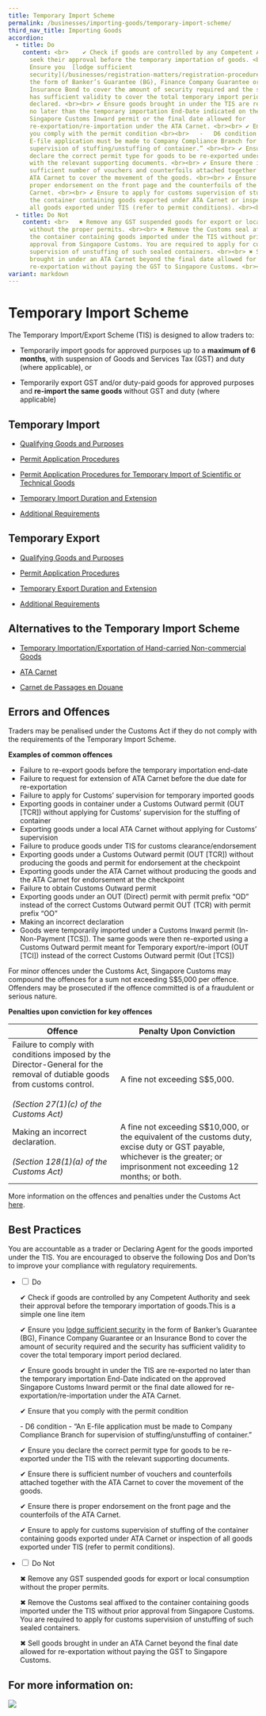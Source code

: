 ```yaml
---
title: Temporary Import Scheme
permalink: /businesses/importing-goods/temporary-import-scheme/
third_nav_title: Importing Goods
accordion:
  - title: Do
    content: <br>    ✔ Check if goods are controlled by any Competent Authority and
      seek their approval before the temporary importation of goods. <br><br>  ✔
      Ensure you  [lodge sufficient
      security](/businesses/registration-matters/registration-procedures/security-lodgement)  in
      the form of Banker’s Guarantee (BG), Finance Company Guarantee or an
      Insurance Bond to cover the amount of security required and the security
      has sufficient validity to cover the total temporary import period
      declared. <br><br> ✔ Ensure goods brought in under the TIS are re-exported
      no later than the temporary importation End-Date indicated on the approved
      Singapore Customs Inward permit or the final date allowed for
      re-exportation/re-importation under the ATA Carnet. <br><br> ✔ Ensure that
      you comply with the permit condition <br><br>   -   D6 condition - “An
      E-file application must be made to Company Compliance Branch for
      supervision of stuffing/unstuffing of container.” <br><br> ✔ Ensure you
      declare the correct permit type for goods to be re-exported under the TIS
      with the relevant supporting documents. <br><br> ✔ Ensure there is
      sufficient number of vouchers and counterfoils attached together with the
      ATA Carnet to cover the movement of the goods. <br><br> ✔ Ensure there is
      proper endorsement on the front page and the counterfoils of the ATA
      Carnet. <br><br> ✔ Ensure to apply for customs supervision of stuffing of
      the container containing goods exported under ATA Carnet or inspection of
      all goods exported under TIS (refer to permit conditions). <br><br>
  - title: Do Not
    content: <br>   ✖ Remove any GST suspended goods for export or local consumption
      without the proper permits. <br><br> ✖ Remove the Customs seal affixed to
      the container containing goods imported under the TIS without prior
      approval from Singapore Customs. You are required to apply for customs
      supervision of unstuffing of such sealed containers. <br><br> ✖ Sell goods
      brought in under an ATA Carnet beyond the final date allowed for
      re-exportation without paying the GST to Singapore Customs. <br><br>
variant: markdown
---
```

# Temporary Import Scheme 
The Temporary Import/Export Scheme (TIS) is designed to allow traders to:

-   Temporarily import goods for approved purposes up to a **maximum of 6 months**, with suspension of Goods and Services Tax (GST) and duty (where applicable), or
    
-   Temporarily export GST and/or duty-paid goods for approved purposes and **re-import the same goods** without GST and duty (where applicable)
    

## Temporary Import 

-   [Qualifying Goods and Purposes](/businesses/importing-goods/temporary-import-scheme/qualifying-goods-and-purposes)
    
-   [Permit Application Procedures](/businesses/importing-goods/temporary-import-scheme/permit-application-procedures)
    
-   [Permit Application Procedures for Temporary Import of Scientific or Technical Goods](/businesses/importing-goods/temporary-import-scheme/temporary-import-of-scientific-technical-goods)
    
-   [Temporary Import Duration and Extension](/businesses/importing-goods/temporary-import-scheme/duration-and-extension)
    
-   [Additional Requirements](/businesses/importing-goods/temporary-import-scheme/additional-requirements-import)
    

## Temporary Export  

-   [Qualifying Goods and Purposes](/businesses/importing-goods/temporary-import-scheme/qualifying-gooods-purposes-export)
    
-   [Permit Application Procedures](/businesses/importing-goods/temporary-import-scheme/permit-application-procedure-export)
    
-   [Temporary Export Duration and Extension](/businesses/importing-goods/temporary-import-scheme/duration-and-extention-export)
    
-   [Additional Requirements](/businesses/importing-goods/temporary-import-scheme/additional-requirements-export)

## Alternatives to the Temporary Import Scheme 

-   [Temporary Importation/Exportation of Hand-carried Non-commercial Goods](/businesses/importing-goods/temporary-import-scheme/hand-carried-nc-goods)
    
-   [ATA Carnet](/businesses/importing-goods/temporary-import-scheme/ata-carnet)
-   [Carnet de Passages en Douane](/businesses/importing-goods/temporary-import-scheme/carnet-de-passages-en-douane-cpd)
## Errors and Offences

Traders may be penalised under the Customs Act if they do not comply with the requirements of the Temporary Import Scheme.

**Examples of common offences**

- Failure to re-export goods before the temporary importation end-date
-   Failure to request for extension of ATA Carnet before the due date for re-exportation
-   Failure to apply for Customs’ supervision for temporary imported goods
-   Exporting goods in container under a Customs Outward permit (OUT [TCR]) without applying for Customs’ supervision for the stuffing of container
-   Exporting goods under a local ATA Carnet without applying for Customs’ supervision
-   Failure to produce goods under TIS for customs clearance/endorsement
-   Exporting goods under a Customs Outward permit (OUT [TCR]) without producing the goods and permit for endorsement at the checkpoint
-   Exporting goods under the ATA Carnet without producing the goods and the ATA Carnet for endorsement at the checkpoint
-   Failure to obtain Customs Outward permit
-   Exporting goods under an OUT (Direct) permit with permit prefix “OD” instead of the correct Customs Outward permit OUT (TCR) with permit prefix “OO”
-   Making an incorrect declaration
-   Goods were temporarily imported under a Customs Inward permit (In-Non-Payment [TCS]). The same goods were then re-exported using a Customs Outward permit meant for Temporary export/re-import (OUT [TCI]) instead of the correct Customs Outward permit (Out [TCS])

For minor offences under the Customs Act, Singapore Customs may compound the offences for a sum not exceeding S$5,000 per offence. Offenders may be prosecuted if the offence committed is of a fraudulent or serious nature.

**Penalties upon conviction for key offences**

| Offence | Penalty Upon Conviction |
|---|---|
| Failure to comply with conditions imposed by the Director-General for the removal of dutiable goods from customs control. <br><br> _(Section 27(1)(c) of the Customs Act)_ | A fine not exceeding S$5,000. |
| Making an incorrect declaration. <br><br> _(Section 128(1)(a) of the Customs Act)_ | A fine not exceeding S$10,000, or the equivalent of the customs duty, excise duty or GST payable, whichever is the greater; or imprisonment not exceeding 12 months; or both.|

More information on the offences and penalties under the Customs Act [here](/individuals/going-through-customs/offences).

## Best Practices

You are accountable as a trader or Declaring Agent for the goods imported under the TIS. You are encouraged to observe the following Dos and Don’ts to improve your compliance with regulatory requirements.

 <ul class="jekyllcodex_accordion">
  <li>
    <input type="checkbox" id="accordion1">
    <label for="accordion1">Do</label>
    <div>
      <p>✔ Check if goods are controlled by any Competent Authority and seek their approval before the temporary importation of goods.This is a simple one line item</p>
			<p>✔  Ensure you <a href="https://www.customs.gov.sg/businesses/new-traders-and-registration-services/registration-services/security-lodgement">lodge sufficient security</a> in the form of Banker’s Guarantee (BG), Finance Company Guarantee or an Insurance Bond to cover the amount of security required and the security has sufficient validity to cover the total temporary import period declared.</p>
			<p>✔ Ensure goods brought in under the TIS are re-exported no later than the temporary importation End-Date indicated on the approved Singapore Customs Inward permit or the final date allowed for re-exportation/re-importation under the ATA Carnet.</p>
			<p>✔ Ensure that you comply with the permit condition</p>
			<p>- D6 condition - “An E-file application must be made to Company Compliance Branch for supervision of stuffing/unstuffing of container.”</p>
			<p>✔ Ensure you declare the correct permit type for goods to be re-exported under the TIS with the relevant supporting documents.</p>
			<p>✔ Ensure there is sufficient number of vouchers and counterfoils attached together with the ATA Carnet to cover the movement of the goods.</p>
			<p>✔ Ensure there is proper endorsement on the front page and the counterfoils of the ATA Carnet.</p>
			<p>✔ Ensure to apply for customs supervision of stuffing of the container containing goods exported under ATA Carnet or inspection of all goods exported under TIS (refer to permit conditions).</p>
    </div>
  </li> 
	  <li>
    <input type="checkbox" id="accordion2">
    <label for="accordion2">Do Not</label>
    <div>
      <p>✖ Remove any GST suspended goods for export or local consumption without the proper permits.</p>
			<p>✖ Remove the Customs seal affixed to the container containing goods imported under the TIS without prior approval from Singapore Customs. You are required to apply for customs supervision of unstuffing of such sealed containers.</p>
			<p>✖ Sell goods brought in under an ATA Carnet beyond the final date allowed for re-exportation without paying the GST to Singapore Customs.</p>
    </div>
  </li>
	</ul>
	
 
 
## For more information on: 
 
  [![](/images/importing-goods/tis.jpg)](/businesses/importing-goods/temporary-import-scheme-2/approved-wine-event)